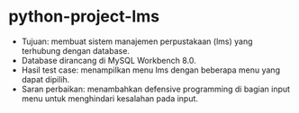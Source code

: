 # python-project-lms

* Tujuan: membuat sistem manajemen perpustakaan (lms) yang terhubung dengan database.
* Database dirancang di MySQL Workbench 8.0.
* Hasil test case: menampilkan menu lms dengan beberapa menu yang dapat dipilih.
* Saran perbaikan: menambahkan defensive programming di bagian input menu untuk menghindari kesalahan pada input.

 
